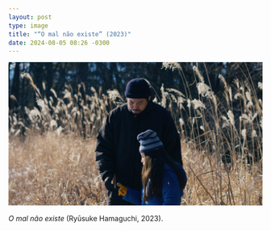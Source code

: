 ```yaml
---
layout: post
type: image
title: "“O mal não existe” (2023)"
date: 2024-08-05 08:26 -0300
---
```

![Homem mostrando uma pena a uma menina, ambos em roupas de frio, no campo.](/assets/2024/o-mal-nao-existe.jpg)

*O mal não existe* (Ryūsuke Hamaguchi, 2023).